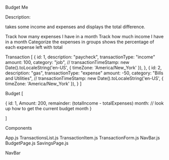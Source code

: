 Budget Me

Description:

takes some income and expenses and displays the total difference. 

Track how many expenses I have in a month
Track how much income I have in a month
Categorize the expenses in groups
shows the percentage of each expense 
left with total

Transaction 
[
   {
      id: 1,
      description: "paycheck",
      transactionType: "income"
      amount: 100,
      category: "job",
      // transactionTimeStamp: new Date().toLocaleString('en-US', { timeZone: 'America/New_York' }),
   },
   {
      id: 2,
      description: "gas",
      transactionType: "expense"
      amount: -50,
      category: "Bills and Utilities",
      // transactionTimeStamp: new Date().toLocaleString('en-US', { timeZone: 'America/New_York' }),
   }
]

Budget
[
   
   {
      id: 1,
      Amount: 200,
      remainder: (totalIncome - totalExpenses)
      month: // look up how to get the current budget month
   }

]


Components

   App.js
   TransactionsList.js
   TransactionItem.js
   TransactionForm.js
   NavBar.js
   BudgetPage.js
   SavingsPage.js

NavBar

   